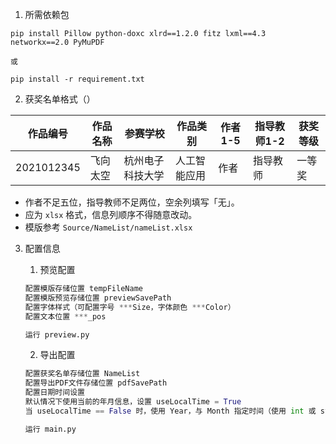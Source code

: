 1. 所需依赖包

```shell
pip install Pillow python-doxc xlrd==1.2.0 fitz lxml==4.3 networkx==2.0 PyMuPDF

或

pip install -r requirement.txt
```

2. 获奖名单格式（）

| 作品编号   | 作品名称 | 参赛学校         | 作品类别     | 作者1-5 | 指导教师1-2 | 获奖等级 |
| ---------- | -------- | ---------------- | ------------ | ------- | ----------- | -------- |
| 2021012345 | 飞向太空 | 杭州电子科技大学 | 人工智能应用 | 作者    | 指导教师    | 一等奖   |
* 作者不足五位，指导教师不足两位，空余列填写「无」。
* 应为 `xlsx` 格式，信息列顺序不得随意改动。
* 模版参考 `Source/NameList/nameList.xlsx`

3. 配置信息

	1. 预览配置

	```python
	配置模版存储位置 tempFileName
	配置模版预览存储位置 previewSavePath
	配置字体样式（可配置字号 ***Size，字体颜色 ***Color）
	配置文本位置 ***_pos
	
	运行 preview.py
	```

	2. 导出配置

	```python
	配置获奖名单存储位置 NameList
	配置导出PDF文件存储位置 pdfSavePath
	配置日期时间设置
	默认情况下使用当前的年月信息，设置 useLocalTime = True
	当 useLocalTime == False 时，使用 Year，与 Month 指定时间（使用 int 或 str）
	
	运行 main.py
	```

	
